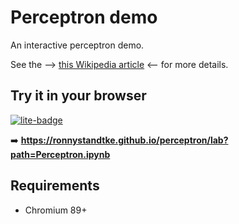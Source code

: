 # Perceptron demo
An interactive perceptron demo.

See the --> [this Wikipedia article](https://en.wikipedia.org/wiki/Perceptron) <-- for more details.

## Try it in your browser

[![lite-badge](https://jupyterlite.rtfd.io/en/latest/_static/badge.svg)](https://ronnystandtke.github.io/perceptron/lab?path=Perceptron.ipynb)

➡️ **https://ronnystandtke.github.io/perceptron/lab?path=Perceptron.ipynb**

## Requirements

- Chromium 89+
